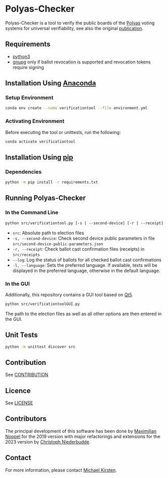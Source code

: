 # Polyas-Checker

Polyas-Checker is a tool to verify the public boards of the [Polyas](https://www.polyas.com/) voting systems for universal verifiability, see also the original [publication](https://publikationen.bibliothek.kit.edu/1000117999).

## Requirements
* [python3](https://www.python.org/downloads/)
* [gnupg](https://gnupg.org/download/) only if ballot revocation is supported and revocation tokens require signing

## Installation Using [Anaconda](https://www.anaconda.com/)

### Setup Environment
```bash
conda env create --name verificationtool --file environment.yml
```

### Activating Environment
Before executing the tool or unittests, run the following:
```bash
conda activate verificationtool
```

## Installation Using [pip](https://pip.pypa.io)

### Dependencies
```bash
python -m pip install -r requirements.txt
```

## Running Polyas-Checker
### In the Command Line
```bash
python src/verificationtool.py [-s | --second-device] [-r | --receipt] [--log] [-l | --language lang] src
```
* ``src``: Absolute path to election files
* ``-s, --second-device``: Check second device public parameters in file ``src/second-device-public-parameters.json``
* ``-r, --receipt``: Check ballot cast confirmation files (receipts) in ``src/receipts``
* ``--log``: Log the status of ballots for all checked ballot cast confirmations
* ``-l, --language``: Sets the preferred language. If available, texts will be displayed in the preferred language, otherwise in the default language.

### In the GUI
Additionally, this repository contains a GUI tool based on [Qt5](https://github.com/qt/qt5).

```bash
python src/verificationtoolGUI.py
```
The path to the election files as well as all other options are then entered in the GUI.

## Unit Tests
```bash
python -m unittest discover src
```

## Contribution
See [CONTRIBUTION](CONTRIBUTION)

## Licence
See [LICENSE](LICENSE)

## Contributors
The principal development of this software has been done by [Maximilian Noppel](https://intellisec.de/team/max/) for the 2019 version with major refactorings and extensions for the 2023 version by [Christoph Niederbudde](mailto:udqps@student.kit.edu).

## Contact
For more information, please contact [Michael Kirsten](https://formal.kastel.kit.edu/~kirsten/?lang=en).
